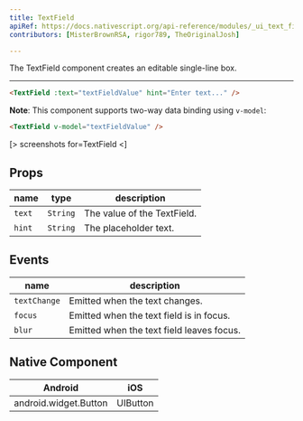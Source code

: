 ```yaml
---
title: TextField
apiRef: https://docs.nativescript.org/api-reference/modules/_ui_text_field_
contributors: [MisterBrownRSA, rigor789, TheOriginalJosh]

---
```


The TextField component creates an editable single-line box.

---

```html
<TextField :text="textFieldValue" hint="Enter text..." />
```

**Note**: This component supports two-way data binding using `v-model`:

```html
<TextField v-model="textFieldValue" />
```

[> screenshots for=TextField <]

## Props

| name | type | description |
|------|------|-------------|
| `text` | `String` | The value of the TextField.
| `hint` | `String` | The placeholder text.

## Events

| name | description |
|------|-------------|
| `textChange`| Emitted when the text changes.
| `focus`| Emitted when the text field is in focus.
| `blur`| Emitted when the text field leaves focus.

## Native Component
| Android | iOS |
|---------|-----|
| android.widget.Button | UIButton
